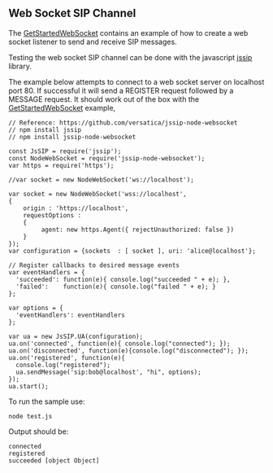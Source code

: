 ## Web Socket SIP Channel

The [GetStartedWebSocket](https://github.com/sipsorcery/sipsorcery/tree/master/examples/GetStartedWebSocket) contains an example of how to create a web socket listener to send and
receive SIP messages.

Testing the web socket SIP channel can be done with the javascript [jssip](https://github.com/versatica/jssip-node-websocket) library.

The example below attempts to connect to a web socket server on localhost port 80. If successful it will send a REGISTER request followed by a MESSAGE request. It should work
out of the box with the [GetStartedWebSocket](https://github.com/sipsorcery/sipsorcery/tree/master/examples/GetStartedWebSocket) example,

````
// Reference: https://github.com/versatica/jssip-node-websocket
// npm install jssip
// npm install jssip-node-websocket

const JsSIP = require('jssip');
const NodeWebSocket = require('jssip-node-websocket');
var https = require('https');

//var socket = new NodeWebSocket('ws://localhost');

var socket = new NodeWebSocket('wss://localhost',
{
	origin : 'https://localhost',
	requestOptions :
	{
		 agent: new https.Agent({ rejectUnauthorized: false })
	}
});
var configuration = {sockets  : [ socket ], uri: 'alice@localhost'};

// Register callbacks to desired message events
var eventHandlers = {
  'succeeded': function(e){ console.log("succeeded " + e); },
  'failed':    function(e){ console.log("failed " + e); }
};

var options = {
  'eventHandlers': eventHandlers
};

var ua = new JsSIP.UA(configuration);
ua.on('connected', function(e){ console.log("connected"); });
ua.on('disconnected', function(e){console.log("disconnected"); });
ua.on('registered', function(e){
  console.log("registered"); 
  ua.sendMessage('sip:bob@localhost', "hi", options);
});
ua.start();

````

To run the sample use:

````
node test.js
````

Output should be:

````
connected
registered
succeeded [object Object]
````

